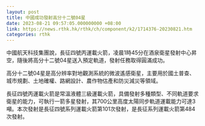 ```yaml
---
layout: post
title: 中國成功發射高分十二號04星
date: 2023-08-21 09:57:05.000000000 +08:00
link: https://news.rthk.hk/rthk/ch/component/k2/1714376-20230821.htm
categories: rthk
---
```


中國航天科技集團說，長征四號丙運載火箭，凌晨1時45分在酒泉衛星發射中心昇空，隨後將高分十二號04星送入預定軌道，發射任務取得圓滿成功。 

高分十二號04星是高分辨率對地觀測系統的微波遙感衛星，主要用於國土普查、城市規劃、土地確權、路網設計、農作物估產和防災減災等領域。 

長征四號丙運載火箭是常溫液體三級運載火箭，具備發射多種類型、不同軌道要求衛星的能力，可執行一箭多星發射，其700公里高度太陽同步軌道運載能力可達3噸。本次發射是長征四號系列運載火箭第101次發射，是長征系列運載火箭第484次發射。
